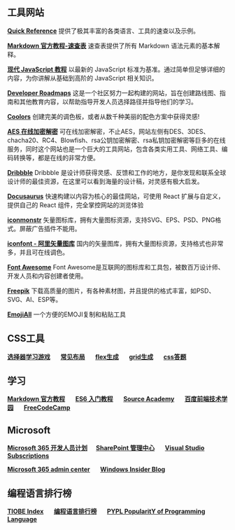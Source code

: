 ## 工具网站

[**Quick Reference**](https://quickref.me/) 提供了极其丰富的各类语言、工具的速查以及示例。

[**Markdown 官方教程-速查表**](https://markdown.com.cn/cheat-sheet.html) 速查表提供了所有 Markdown 语法元素的基本解释。

[**现代 JavaScript 教程**](https://zh.javascript.info/) 以最新的 JavaScript 标准为基准。通过简单但足够详细的内容，为你讲解从基础到高阶的 JavaScript 相关知识。

[**Developer Roadmaps**](https://roadmap.sh) 这是一个社区努力一起构建的网站，旨在创建路线图、指南和其他教育内容，以帮助指导开发人员选择路径并指导他们的学习。

[**Coolors**](https://coolors.co) 创建完美的调色板，或者从数千种美丽的配色方案中获得灵感!

[**AES 在线加密解密**](http://tool.chacuo.net/cryptaes)
可在线加密解密，不止AES，网站左侧有DES、3DES、chacha20、RC4、Blowfish、rsa公钥加密解密、rsa私钥加密解密等巨多的在线服务，同时这个网站也是一个巨大的工具网站，包含各类实用工具、网络工具、编码转换等，都是在线的非常方便。

[**Dribbble**](https://dribbble.com) Dribbble 是设计师获得灵感、反馈和工作的地方，是你发现和联系全球设计师的最佳资源，在这里可以看到海量的设计稿，对灵感有极大启发。

[**Docusaurus**](https://docusaurus.io) 快速构建以内容为核心的最佳网站，可使用 React 扩展与自定义，提供自己的 React 组件，完全掌控网站的浏览体验

[**iconmonstr**](https://iconmonstr.com) 矢量图标库，拥有大量图标资源，支持SVG、EPS、PSD、PNG格式。屏蔽广告插件不能用。

[**iconfont - 阿里矢量图库**](https://www.iconfont.cn) 国内的矢量图库，拥有大量图标资源，支持格式也非常多，并且可在线调色。

[**Font Awesome**](https://fontawesome.com/) Font Awesome是互联网的图标库和工具包，被数百万设计师、开发人员和内容创建者使用。

[**Freepik**](https://www.freepik.com) 下载高质量的图片，有各种素材图，并且提供的格式丰富，如PSD、SVG、AI、ESP等。

[**EmojiAll**](https://www.emojiall.com/zh-hans) 一个方便的EMOJI复制和粘贴工具

## CSS工具

[**选择器学习游戏**](https://flukeout.github.io/)
&nbsp;&nbsp;&nbsp;&nbsp;
[**常见布局**](https://csslayout.io/)
&nbsp;&nbsp;&nbsp;&nbsp;
[**flex生成**](https://loading.io/flexbox/)
&nbsp;&nbsp;&nbsp;&nbsp;
[**grid生成**](https://cssgr.id/)
&nbsp;&nbsp;&nbsp;&nbsp;
[**css答题**](https://www.guess-css.app/)

## 学习

[**Markdown 官方教程**](https://markdown.com.cn/)
&nbsp;&nbsp;&nbsp;&nbsp;
[**ES6 入门教程**](https://es6.ruanyifeng.com/)
&nbsp;&nbsp;&nbsp;&nbsp;
[**Source Academy**](https://sourceacademy.org/sicpjs/index)
&nbsp;&nbsp;&nbsp;&nbsp;
[**百度前端技术学园**](http://ife.baidu.com/)
&nbsp;&nbsp;&nbsp;&nbsp;
[**FreeCodeCamp**](https://chinese.freecodecamp.org/learn)

## Microsoft

[**Microsoft 365 开发人员计划**](https://developer.microsoft.com/zh-cn/microsoft-365/profile)&nbsp;&nbsp;&nbsp;&nbsp;
[**SharePoint 管理中心**](https://junjieweb-admin.sharepoint.com/_layouts/15/online/AdminHome.aspx/home)
&nbsp;&nbsp;&nbsp;&nbsp;
[**Visual Studio Subscriptions**](https://my.visualstudio.com/Benefits?mkt=zh-cn)

[**Microsoft 365 admin center**](https://admin.microsoft.com/Adminportal/Home?source=applauncher/homepage)
&nbsp;&nbsp;&nbsp;&nbsp;
[**Windows Insider Blog**](https://blogs.windows.com/windows-insider/)

## 编程语言排行榜

[**TIOBE Index**](https://www.tiobe.com/tiobe-index/)
&nbsp;&nbsp;&nbsp;&nbsp;
[**编程语言排行榜**](https://hellogithub.com/report/tiobe/)
&nbsp;&nbsp;&nbsp;&nbsp;
[**PYPL PopularitY of Programming Language**](https://pypl.github.io/PYPL.html)

